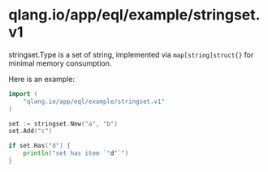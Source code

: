 qlang.io/app/eql/example/stringset.v1
======

stringset.Type is a set of string, implemented via `map[string]struct{}` for minimal memory consumption.

Here is an example:

```go
import (
	"qlang.io/app/eql/example/stringset.v1"
)

set := stringset.New("a", "b")
set.Add("c")

if set.Has("d") {
	println("set has item `"d"`")
}
```
